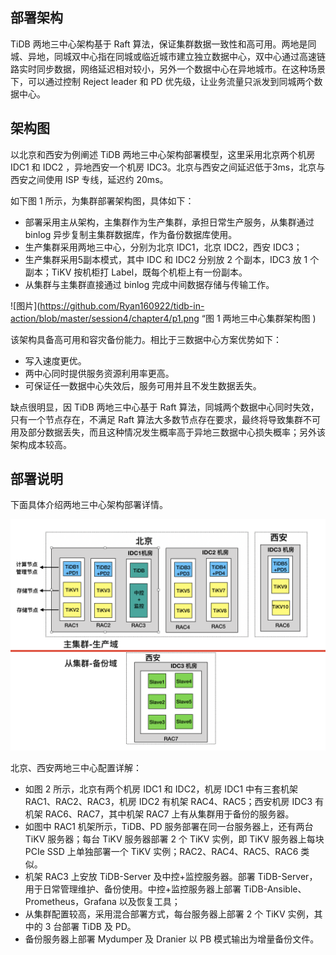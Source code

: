 ## **部署架构**
TiDB 两地三中心架构基于 Raft 算法，保证集群数据一致性和高可用。两地是同城、异地，同城双中心指在同城或临近城市建立独立数据中心，双中心通过高速链路实时同步数据，网络延迟相对较小，另外一个数据中心在异地城市。在这种场景下，可以通过控制 Reject leader 和 PD 优先级，让业务流量只派发到同城两个数据中心。

## **架构图**
以北京和西安为例阐述 TiDB 两地三中心架构部署模型，这里采用北京两个机房 IDC1 和 IDC2 ，异地西安一个机房 IDC3。北京与西安之间延迟低于3ms，北京与西安之间使用 ISP 专线，延迟约 20ms。

如下图 1 所示，为集群部署架构图，具体如下：

* 部署采用主从架构，主集群作为生产集群，承担日常生产服务，从集群通过 binlog 异步复制主集群数据库，作为备份数据库使用。
* 生产集群采用两地三中心，分别为北京 IDC1，北京 IDC2，西安 IDC3；
* 生产集群采用5副本模式，其中 IDC 和 IDC2 分别放 2 个副本，IDC3 放 1 个副本；TiKV 按机柜打 Label，既每个机柜上有一份副本。
* 从集群与主集群直接通过 binlog 完成中间数据存储与传输工作。

![图片](https://github.com/Ryan160922/tidb-in-action/blob/master/session4/chapter4/p1.png “图 1  两地三中心集群架构图 )


该架构具备高可用和容灾备份能力。相比于三数据中心方案优势如下：

* 写入速度更优。
* 两中心同时提供服务资源利用率更高。
* 可保证任一数据中心失效后，服务可用并且不发生数据丢失。

缺点很明显，因 TiDB 两地三中心基于 Raft 算法，同城两个数据中心同时失效，只有一个节点存在，不满足 Raft 算法大多数节点存在要求，最终将导致集群不可用及部分数据丢失，而且这种情况发生概率高于异地三数据中心损失概率；另外该架构成本较高。 

## 部署说明
下面具体介绍两地三中心架构部署详情。

![图片](https://github.com/Ryan160922/tidb-in-action/blob/master/session4/chapter4/p2.png "图 1  两地三中心集群架构图")

北京、西安两地三中心配置详解：

* 如图 2 所示，北京有两个机房 IDC1 和 IDC2，机房 IDC1 中有三套机架 RAC1、RAC2、RAC3，机房 IDC2 有机架 RAC4、RAC5；西安机房 IDC3 有机架 RAC6、RAC7，其中机架 RAC7 上有从集群用于备份的服务器。
* 如图中 RAC1 机架所示，TiDB、PD 服务部署在同一台服务器上，还有两台 TiKV 服务器；每台 TiKV 服务器部署 2 个 TiKV 实例，即 TiKV 服务器上每块 PCIe SSD 上单独部署一个 TiKV 实例；RAC2、RAC4、RAC5、RAC6 类似。
* 机架 RAC3 上安放 TiDB-Server 及中控+监控服务器。部署 TiDB-Server，用于日常管理维护、备份使用。中控+监控服务器上部署 TiDB-Ansible、Prometheus，Grafana 以及恢复工具；
* 从集群配置较高，采用混合部署方式，每台服务器上部署 2 个 TiKV 实例，其中的 3 台部署 TiDB 及 PD。 
* 备份服务器上部署 Mydumper 及 Dranier 以 PB 模式输出为增量备份文件。
